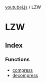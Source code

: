 [youtubei.js](../../README.md) / LZW

# LZW

## Index

### Functions

- [compress](functions/compress.md)
- [decompress](functions/decompress.md)

